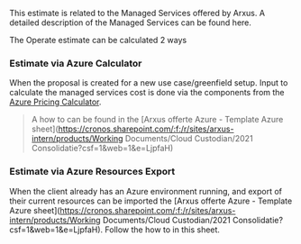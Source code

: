 This estimate is related to the Managed Services offered by Arxus. A detailed description of the Managed Services can be found here.

The Operate estimate can be calculated 2 ways

###	Estimate via Azure Calculator
When the proposal is created for a new use case/greenfield setup. Input to calculate the managed services cost is done via the components from the [Azure Pricing Calculator](https://azure.microsoft.com/en-us/pricing/calculator/).  
> A how to can be found in the [Arxus offerte Azure - Template Azure sheet](https://cronos.sharepoint.com/:f:/r/sites/arxus-intern/products/Working Documents/Cloud Custodian/2021 Consolidatie?csf=1&web=1&e=LjpfaH)

###	Estimate via Azure Resources Export 
When the client already has an Azure environment running, and export of their current resources can be imported the [Arxus offerte Azure - Template Azure sheet](https://cronos.sharepoint.com/:f:/r/sites/arxus-intern/products/Working Documents/Cloud Custodian/2021 Consolidatie?csf=1&web=1&e=LjpfaH). Follow the how to in this sheet.
